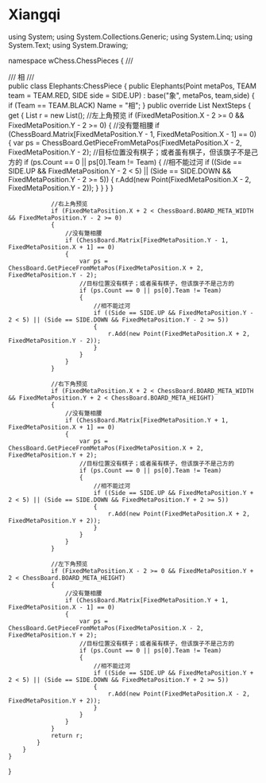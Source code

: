 # Xiangqi
using System;
using System.Collections.Generic;
using System.Linq;
using System.Text;
using System.Drawing;

namespace wChess.ChessPieces
{
    /// <summary>
    /// 相
    /// </summary>
    public class Elephants:ChessPiece
    {
        public Elephants(Point metaPos, TEAM team = TEAM.RED, SIDE side = SIDE.UP)
            : base("象", metaPos, team,side)
        {
            if (Team == TEAM.BLACK)
                Name = "相";
        }
        public override List<Point> NextSteps
        {
            get 
            {
                List<Point> r = new List<Point>();
                //左上角预览
                if (FixedMetaPosition.X - 2 >= 0 && FixedMetaPosition.Y - 2 >= 0)
                {
                    //没有蹩相腰
                    if (ChessBoard.Matrix[FixedMetaPosition.Y - 1, FixedMetaPosition.X - 1] == 0)
                    {
                        var ps = ChessBoard.GetPieceFromMetaPos(FixedMetaPosition.X - 2, FixedMetaPosition.Y - 2);
                        //目标位置没有棋子；或者虽有棋子，但该旗子不是己方的
                        if (ps.Count == 0 || ps[0].Team != Team)
                        {
                            //相不能过河
                            if ((Side == SIDE.UP && FixedMetaPosition.Y - 2 < 5) || (Side == SIDE.DOWN && FixedMetaPosition.Y - 2 >= 5))
                            {
                                r.Add(new Point(FixedMetaPosition.X - 2, FixedMetaPosition.Y - 2));
                            }
                        }
                    }
                }

                //右上角预览
                if (FixedMetaPosition.X + 2 < ChessBoard.BOARD_META_WIDTH && FixedMetaPosition.Y - 2 >= 0)
                {
                    //没有蹩相腰
                    if (ChessBoard.Matrix[FixedMetaPosition.Y - 1, FixedMetaPosition.X + 1] == 0)
                    {
                        var ps = ChessBoard.GetPieceFromMetaPos(FixedMetaPosition.X + 2, FixedMetaPosition.Y - 2);
                        //目标位置没有棋子；或者虽有棋子，但该旗子不是己方的
                        if (ps.Count == 0 || ps[0].Team != Team)
                        {
                            //相不能过河
                            if ((Side == SIDE.UP && FixedMetaPosition.Y - 2 < 5) || (Side == SIDE.DOWN && FixedMetaPosition.Y - 2 >= 5))
                            {
                                r.Add(new Point(FixedMetaPosition.X + 2, FixedMetaPosition.Y - 2));
                            }
                        }
                    }
                }

                //右下角预览
                if (FixedMetaPosition.X + 2 < ChessBoard.BOARD_META_WIDTH && FixedMetaPosition.Y + 2 < ChessBoard.BOARD_META_HEIGHT)
                {
                    //没有蹩相腰
                    if (ChessBoard.Matrix[FixedMetaPosition.Y + 1, FixedMetaPosition.X + 1] == 0)
                    {
                        var ps = ChessBoard.GetPieceFromMetaPos(FixedMetaPosition.X + 2, FixedMetaPosition.Y + 2);
                        //目标位置没有棋子；或者虽有棋子，但该旗子不是己方的
                        if (ps.Count == 0 || ps[0].Team != Team)
                        {
                            //相不能过河
                            if ((Side == SIDE.UP && FixedMetaPosition.Y + 2 < 5) || (Side == SIDE.DOWN && FixedMetaPosition.Y + 2 >= 5))
                            {
                                r.Add(new Point(FixedMetaPosition.X + 2, FixedMetaPosition.Y + 2));
                            }
                        }
                    }
                }

                //左下角预览
                if (FixedMetaPosition.X - 2 >= 0 && FixedMetaPosition.Y + 2 < ChessBoard.BOARD_META_HEIGHT)
                {
                    //没有蹩相腰
                    if (ChessBoard.Matrix[FixedMetaPosition.Y + 1, FixedMetaPosition.X - 1] == 0)
                    {
                        var ps = ChessBoard.GetPieceFromMetaPos(FixedMetaPosition.X - 2, FixedMetaPosition.Y + 2);
                        //目标位置没有棋子；或者虽有棋子，但该旗子不是己方的
                        if (ps.Count == 0 || ps[0].Team != Team)
                        {
                            //相不能过河
                            if ((Side == SIDE.UP && FixedMetaPosition.Y + 2 < 5) || (Side == SIDE.DOWN && FixedMetaPosition.Y + 2 >= 5))
                            {
                                r.Add(new Point(FixedMetaPosition.X - 2, FixedMetaPosition.Y + 2));
                            }
                        }
                    }
                }
                return r;
            }
        }
    }
}
